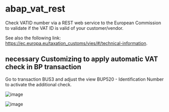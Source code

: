 # abap_vat_rest
Check VATID number via a REST web service to the European Commission to validate if the VAT ID is valid of your customer/vendor.

See also the following link:
<a href="https://ec.europa.eu/taxation_customs/vies/#/technical-information">https://ec.europa.eu/taxation_customs/vies/#/technical-information</a>.


## necessary Customizing to apply automatic VAT check in BP transaction

Go to transaction BUS3 and adjust the view BUP520 - Identification Number to activate the additional check.

![image](https://github.com/user-attachments/assets/08f23200-08f3-41ff-88db-b8469ecf379d)


![image](https://github.com/user-attachments/assets/d137ed70-56b7-4c4b-90e2-825d4ca0537d)
